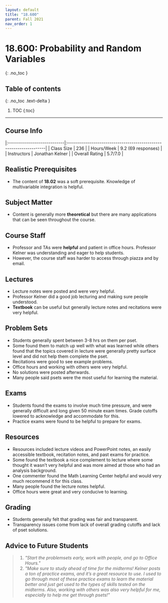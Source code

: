 ```yaml
---
layout: default
title: "18.600"
parent: Fall 2021
nav_order: 1
---
```


# 18.600: Probability and Random Variables
{: .no_toc }

## Table of contents
{: .no_toc .text-delta }

1. TOC
{:toc}

---

## Course Info

|:----------------------------|:-------------------------------------------------------------------|
| Class Size    		| 236                                                            		|
| Hours/Week        	| 9.2 (69 responses)                                          	| 
| Instructors         	| Jonathan Kelner					|
| Overall Rating	| 5.7/7.0						|

## Realistic Prerequisites
* The content of **18.02** was a soft prerequisite. Knowledge of multivariable integration is helpful.

## Subject Matter
* Content is generally more **theoretical** but there are many applications that can be seen throughout the course.

## Course Staff
* Professor and TAs were **helpful** and patient in office hours. Professor Kelner was understanding and eager to help students.
* However, the course staff was harder to access through piazza and by email. 

## Lectures
* Lecture notes were posted and were very helpful. 
* Professor Kelner did a good job lecturing and making sure people understood.
* **Textbook** can be useful but generally lecture notes and recitations were very helpful.  

## Problem Sets
* Students generally spent between 3-8 hrs on them per pset.
* Some found them to match up well with what was learned while others found that the topics covered in lecture were generally pretty surface level and did not help them complete the pset.
* Recitations were good to see example problems.
* Office hours and working with others were very helpful.
* No solutions were posted afterwards.
* Many people said psets were the most useful for learning the material.

## Exams
* Students found the exams to involve much time pressure, and were generally difficult and long given 50 minute exam times. Grade cutoffs lowered to acknowledge and accommodate for this. 
* Practice exams were found to be helpful to prepare for exams.

## Resources
* Resources included lecture videos and PowerPoint notes, an easily accessible textbook, recitation notes, and past exams for practice.
* Some found the textbook a nice complement to lecture where some thought it wasn’t very helpful and was more aimed at those who had an analysis background.
* One commenter found the Math Learning Center helpful and would very much recommend it for this class.
* Many people found the lecture notes helpful.
* Office hours were great and very conducive to learning.

## Grading
* Students generally felt that grading was fair and transparent. 
* Transparency issues come from lack of overall grading cutoffs and lack of pset solutions. 

## Advice to Future Students
> 1. *"Start the problemsets early, work with people, and go to Office Hours."* 
> 2. *"Make sure to study ahead of time for the midterms! Kelner posts a ton of practice exams, and it’s a great resource to use. I used to go through most of these practice exams to learn the material better and just get used to the types of skills tested on the midterms. Also, working with others was also very helpful for me, especially to help me get through psets!"*
